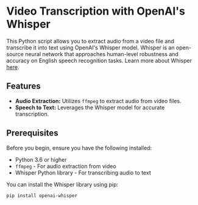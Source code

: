 # Video Transcription with OpenAI's Whisper

This Python script allows you to extract audio from a video file and transcribe it into text using OpenAI's Whisper model. Whisper is an open-source neural network that approaches human-level robustness and accuracy on English speech recognition tasks. Learn more about Whisper [here](https://openai.com/research/whisper).

## Features

- **Audio Extraction:** Utilizes `ffmpeg` to extract audio from video files.
- **Speech to Text:** Leverages the Whisper model for accurate transcription.

## Prerequisites

Before you begin, ensure you have the following installed:
- Python 3.6 or higher
- `ffmpeg` - For audio extraction from video
- Whisper Python library - For transcribing audio to text

You can install the Whisper library using pip:

```bash
pip install openai-whisper
